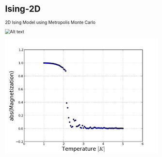 Ising-2D
========

2D Ising Model using Metropolis Monte Carlo


![Alt text](https://github.com/mtgraves/Ising_2D/blob/master/MvsT.png)

![Magnetization vs. Temp](MvsT.png)
